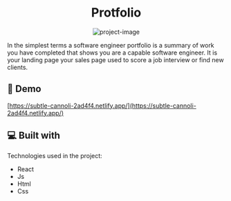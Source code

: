 <h1 align="center" id="title">Protfolio</h1>

<p align="center"><img src="" alt="project-image"></p>

<p id="description">In the simplest terms a software engineer portfolio is a summary of work you have completed that shows you are a capable software engineer. It is your landing page your sales page used to score a job interview or find new clients.</p>

<h2>🚀 Demo</h2>

[https://subtle-cannoli-2ad4f4.netlify.app/](https://subtle-cannoli-2ad4f4.netlify.app/)

  
  
<h2>💻 Built with</h2>

Technologies used in the project:

*   React
*   Js
*   Html
*   Css

